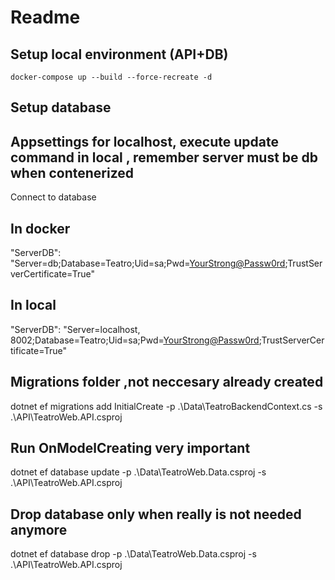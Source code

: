 # Readme

## Setup local environment (API+DB)
`docker-compose up --build --force-recreate -d`

## Setup database
## Appsettings for localhost, execute update command in local , remember server must be db when contenerized
Connect to database
## In docker
 "ServerDB": "Server=db;Database=Teatro;Uid=sa;Pwd=<YourStrong@Passw0rd>;TrustServerCertificate=True"
## In local
 "ServerDB": "Server=localhost, 8002;Database=Teatro;Uid=sa;Pwd=<YourStrong@Passw0rd>;TrustServerCertificate=True"

## Migrations folder ,not neccesary already created
dotnet ef migrations add InitialCreate -p .\Data\TeatroBackendContext.cs -s .\API\TeatroWeb.API.csproj
## Run OnModelCreating very important
dotnet ef database update  -p .\Data\TeatroWeb.Data.csproj -s .\API\TeatroWeb.API.csproj
## Drop database only when really is not needed anymore
dotnet ef database drop  -p .\Data\TeatroWeb.Data.csproj -s .\API\TeatroWeb.API.csproj

